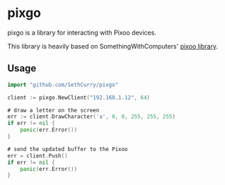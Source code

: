 # pixgo

pixgo is a library for interacting with Pixoo devices.

This library is heavily based on SomethingWithComputers' [pixoo library](https://github.com/SomethingWithComputers/pixoo).

## Usage

```go
import "github.com/SethCurry/pixgo"

client := pixgo.NewClient("192.168.1.12", 64)

# draw a letter on the screen
err := client.DrawCharacter('a', 0, 0, 255, 255, 255)
if err != nil {
    panic(err.Error())
}

# send the updated buffer to the Pixoo
err = client.Push()
if err != nil {
    panic(err.Error())
}
```